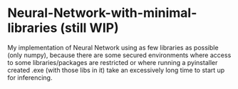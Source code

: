 # Neural-Network-with-minimal-libraries (still WIP)
My implementation of Neural Network using as few libraries as possible (only numpy), because there are some secured environments where access to some libraries/packages are restricted or where running a pyinstaller created .exe (with those libs in it) take an excessively long time to start up for inferencing.
